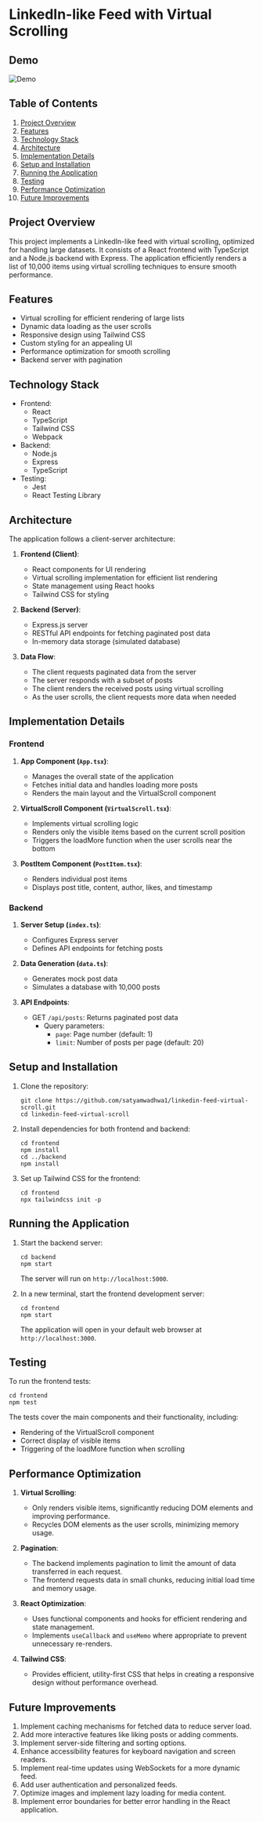 # LinkedIn-like Feed with Virtual Scrolling

## Demo

![Demo](demo.gif)

## Table of Contents
1. [Project Overview](#project-overview)
2. [Features](#features)
3. [Technology Stack](#technology-stack)
4. [Architecture](#architecture)
5. [Implementation Details](#implementation-details)
6. [Setup and Installation](#setup-and-installation)
7. [Running the Application](#running-the-application)
8. [Testing](#testing)
9. [Performance Optimization](#performance-optimization)
10. [Future Improvements](#future-improvements)

## Project Overview

This project implements a LinkedIn-like feed with virtual scrolling, optimized for handling large datasets. It consists of a React frontend with TypeScript and a Node.js backend with Express. The application efficiently renders a list of 10,000 items using virtual scrolling techniques to ensure smooth performance.

## Features

- Virtual scrolling for efficient rendering of large lists
- Dynamic data loading as the user scrolls
- Responsive design using Tailwind CSS
- Custom styling for an appealing UI
- Performance optimization for smooth scrolling
- Backend server with pagination

## Technology Stack

- Frontend:
  - React
  - TypeScript
  - Tailwind CSS
  - Webpack
- Backend:
  - Node.js
  - Express
  - TypeScript
- Testing:
  - Jest
  - React Testing Library

## Architecture

The application follows a client-server architecture:

1. **Frontend (Client)**:
   - React components for UI rendering
   - Virtual scrolling implementation for efficient list rendering
   - State management using React hooks
   - Tailwind CSS for styling

2. **Backend (Server)**:
   - Express.js server
   - RESTful API endpoints for fetching paginated post data
   - In-memory data storage (simulated database)

3. **Data Flow**:
   - The client requests paginated data from the server
   - The server responds with a subset of posts
   - The client renders the received posts using virtual scrolling
   - As the user scrolls, the client requests more data when needed

## Implementation Details

### Frontend

1. **App Component (`App.tsx`)**:
   - Manages the overall state of the application
   - Fetches initial data and handles loading more posts
   - Renders the main layout and the VirtualScroll component

2. **VirtualScroll Component (`VirtualScroll.tsx`)**:
   - Implements virtual scrolling logic
   - Renders only the visible items based on the current scroll position
   - Triggers the loadMore function when the user scrolls near the bottom

3. **PostItem Component (`PostItem.tsx`)**:
   - Renders individual post items
   - Displays post title, content, author, likes, and timestamp

### Backend

1. **Server Setup (`index.ts`)**:
   - Configures Express server
   - Defines API endpoints for fetching posts

2. **Data Generation (`data.ts`)**:
   - Generates mock post data
   - Simulates a database with 10,000 posts

3. **API Endpoints**:
   - GET `/api/posts`: Returns paginated post data
     - Query parameters:
       - `page`: Page number (default: 1)
       - `limit`: Number of posts per page (default: 20)

## Setup and Installation

1. Clone the repository:
   ```
   git clone https://github.com/satyamwadhwa1/linkedin-feed-virtual-scroll.git
   cd linkedin-feed-virtual-scroll
   ```

2. Install dependencies for both frontend and backend:
   ```
   cd frontend
   npm install
   cd ../backend
   npm install
   ```

3. Set up Tailwind CSS for the frontend:
   ```
   cd frontend
   npx tailwindcss init -p
   ```

## Running the Application

1. Start the backend server:
   ```
   cd backend
   npm start
   ```
   The server will run on `http://localhost:5000`.

2. In a new terminal, start the frontend development server:
   ```
   cd frontend
   npm start
   ```
   The application will open in your default web browser at `http://localhost:3000`.

## Testing

To run the frontend tests:
```
cd frontend
npm test
```

The tests cover the main components and their functionality, including:
- Rendering of the VirtualScroll component
- Correct display of visible items
- Triggering of the loadMore function when scrolling

## Performance Optimization

1. **Virtual Scrolling**: 
   - Only renders visible items, significantly reducing DOM elements and improving performance.
   - Recycles DOM elements as the user scrolls, minimizing memory usage.

2. **Pagination**: 
   - The backend implements pagination to limit the amount of data transferred in each request.
   - The frontend requests data in small chunks, reducing initial load time and memory usage.

3. **React Optimization**: 
   - Uses functional components and hooks for efficient rendering and state management.
   - Implements `useCallback` and `useMemo` where appropriate to prevent unnecessary re-renders.

4. **Tailwind CSS**: 
   - Provides efficient, utility-first CSS that helps in creating a responsive design without performance overhead.

## Future Improvements

1. Implement caching mechanisms for fetched data to reduce server load.
2. Add more interactive features like liking posts or adding comments.
3. Implement server-side filtering and sorting options.
4. Enhance accessibility features for keyboard navigation and screen readers.
5. Implement real-time updates using WebSockets for a more dynamic feed.
6. Add user authentication and personalized feeds.
7. Optimize images and implement lazy loading for media content.
8. Implement error boundaries for better error handling in the React application.


